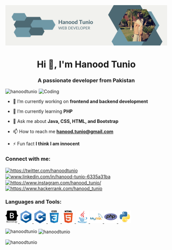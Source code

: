 ![logo](https://github.com/HanoodTunio/HanoodTunio/blob/main/Neutral%20Modern%20Web%20Developer%20LinkedIn%20Banner%20(1).png)

<h1 align="center">Hi 👋, I'm Hanood Tunio</h1>
<h3 align="center">A passionate developer from Pakistan</h3>

<img align="right" alt="Coding" width="400" src="https://user-images.githubusercontent.com/59734313/157189039-c09b3e38-9f42-42c0-ab54-14f1574190a7.gif">
 

<p align="left"> <img src="https://komarev.com/ghpvc/?username=hanoodtunio&label=Profile%20views&color=0e75b6&style=flat" alt="hanoodtunio" /> </p>

- 🔭 I’m currently working on **frontend and backend development**

- 🌱 I’m currently learning **PHP**

- 💬 Ask me about **Java, CSS, HTML, and Bootstrap**

- 📫 How to reach me **hanood.tunio@gmail.com**

- ⚡ Fun fact **I think I am innocent**

<h3 align="left">Connect with me:</h3>
<p align="left">
<a href="https://twitter.com/https://twitter.com/hanoodtunio" target="blank"><img align="center" src="https://raw.githubusercontent.com/rahuldkjain/github-profile-readme-generator/master/src/images/icons/Social/twitter.svg" alt="https://twitter.com/hanoodtunio" height="30" width="40" /></a>
<a href="https://linkedin.com/in/www.linkedin.com/in/hanood-tunio-6335a31ba" target="blank"><img align="center" src="https://raw.githubusercontent.com/rahuldkjain/github-profile-readme-generator/master/src/images/icons/Social/linked-in-alt.svg" alt="www.linkedin.com/in/hanood-tunio-6335a31ba" height="30" width="40" /></a>
<a href="https://instagram.com/https://www.instagram.com/hanood_tunio/" target="blank"><img align="center" src="https://raw.githubusercontent.com/rahuldkjain/github-profile-readme-generator/master/src/images/icons/Social/instagram.svg" alt="https://www.instagram.com/hanood_tunio/" height="30" width="40" /></a>
<a href="https://www.hackerrank.com/https://www.hackerrank.com/hanood_tunio" target="blank"><img align="center" src="https://raw.githubusercontent.com/rahuldkjain/github-profile-readme-generator/master/src/images/icons/Social/hackerrank.svg" alt="https://www.hackerrank.com/hanood_tunio" height="30" width="40" /></a>
</p>

<h3 align="left">Languages and Tools:</h3>
<p align="left"> <a href="https://getbootstrap.com" target="_blank" rel="noreferrer"> <img src="https://raw.githubusercontent.com/devicons/devicon/master/icons/bootstrap/bootstrap-plain-wordmark.svg" alt="bootstrap" width="40" height="40"/> </a> <a href="https://www.cprogramming.com/" target="_blank" rel="noreferrer"> <img src="https://raw.githubusercontent.com/devicons/devicon/master/icons/c/c-original.svg" alt="c" width="40" height="40"/> </a> <a href="https://www.w3schools.com/cpp/" target="_blank" rel="noreferrer"> <img src="https://raw.githubusercontent.com/devicons/devicon/master/icons/cplusplus/cplusplus-original.svg" alt="cplusplus" width="40" height="40"/> </a> <a href="https://www.w3schools.com/css/" target="_blank" rel="noreferrer"> <img src="https://raw.githubusercontent.com/devicons/devicon/master/icons/css3/css3-original-wordmark.svg" alt="css3" width="40" height="40"/> </a> <a href="https://www.w3.org/html/" target="_blank" rel="noreferrer"> <img src="https://raw.githubusercontent.com/devicons/devicon/master/icons/html5/html5-original-wordmark.svg" alt="html5" width="40" height="40"/> </a> <a href="https://www.java.com" target="_blank" rel="noreferrer"> <img src="https://raw.githubusercontent.com/devicons/devicon/master/icons/java/java-original.svg" alt="java" width="40" height="40"/> </a> <a href="https://www.mysql.com/" target="_blank" rel="noreferrer"> <img src="https://raw.githubusercontent.com/devicons/devicon/master/icons/mysql/mysql-original-wordmark.svg" alt="mysql" width="40" height="40"/> </a> <a href="https://www.php.net" target="_blank" rel="noreferrer"> <img src="https://raw.githubusercontent.com/devicons/devicon/master/icons/php/php-original.svg" alt="php" width="40" height="40"/> </a> <a href="https://www.python.org" target="_blank" rel="noreferrer"> <img src="https://raw.githubusercontent.com/devicons/devicon/master/icons/python/python-original.svg" alt="python" width="40" height="40"/> </a> </p>

<p><img align="left" src="https://github-readme-stats.vercel.app/api/top-langs?username=hanoodtunio&show_icons=true&locale=en&layout=compact" alt="hanoodtunio" /></p>

<p>&nbsp;<img align="center" src="https://github-readme-stats.vercel.app/api?username=hanoodtunio&show_icons=true&locale=en" alt="hanoodtunio" /></p>

<p><img align="center" src="https://github-readme-streak-stats.herokuapp.com/?user=hanoodtunio&" alt="hanoodtunio" /></p>
